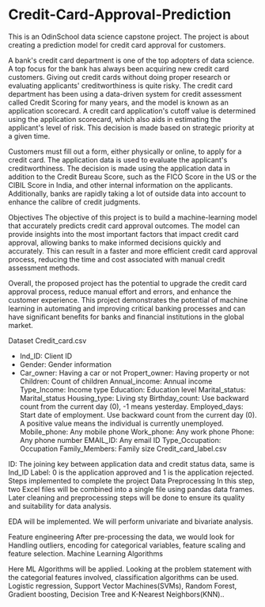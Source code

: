 # Credit-Card-Approval-Prediction

This is an OdinSchool data science capstone project. The project is about creating a prediction model for credit card approval for customers.

A bank's credit card department is one of the top adopters of data science. A top focus for the bank has always been acquiring new credit card customers. Giving out credit cards without doing proper research or evaluating applicants' creditworthiness is quite risky. The credit card department has been using a data-driven system for credit assessment called Credit Scoring for many years, and the model is known as an application scorecard. A credit card application's cutoff value is determined using the application scorecard, which also aids in estimating the applicant's level of risk. This decision is made based on strategic priority at a given time.

Customers must fill out a form, either physically or online, to apply for a credit card. The application data is used to evaluate the applicant's creditworthiness. The decision is made using the application data in addition to the Credit Bureau Score, such as the FICO Score in the US or the CIBIL Score in India, and other internal information on the applicants. Additionally, banks are rapidly taking a lot of outside data into account to enhance the calibre of credit judgments.

Objectives
The objective of this project is to build a machine-learning model that accurately predicts credit card approval outcomes. The model can provide insights into the most important factors that impact credit card approval, allowing banks to make informed decisions quickly and accurately. This can result in a faster and more efficient credit card approval process, reducing the time and cost associated with manual credit assessment methods.

Overall, the proposed project has the potential to upgrade the credit card approval process, reduce manual effort and errors, and enhance the customer experience. This project demonstrates the potential of machine learning in automating and improving critical banking processes and can have significant benefits for banks and financial institutions in the global market.

Dataset
Credit_card.csv

- Ind_ID: Client ID
- Gender: Gender information
- Car_owner: Having a car or not
Propert_owner: Having property or not
Children: Count of children
Annual_income: Annual income
Type_Income: Income type
Education: Education level
Marital_status: Marital_status
Housing_type: Living sty
Birthday_count: Use backward count from the current day (0), -1 means yesterday.
Employed_days: Start date of employment. Use backward count from the current day (0). A positive value means the individual is currently unemployed.
Mobile_phone: Any mobile phone
Work_phone: Any work phone
Phone: Any phone number
EMAIL_ID: Any email ID
Type_Occupation: Occupation
Family_Members: Family size
Credit_card_label.csv

ID: The joining key between application data and credit status data, same is Ind_ID
Label: 0 is the application approved and 1 is the application rejected.
Steps implemented to complete the project
Data Preprocessing
In this step, two Excel files will be combined into a single file using pandas data frames. Later cleaning and preprocessing steps will be done to ensure its quality and suitability for data analysis.

EDA will be implemented. We will perform univariate and bivariate analysis.

Feature engineering
After pre-processing the data, we would look for Handling outliers, encoding for categorical variables, feature scaling and feature selection.
Machine Learning Algorithms

Here ML Algorithms will be applied. Looking at the problem statement with the categorial features involved, classification algorithms can be used. Logistic regression, Support Vector Machines(SVMs), Random Forest, Gradient boosting, Decision Tree and K-Nearest Neighbors(KNN)..
